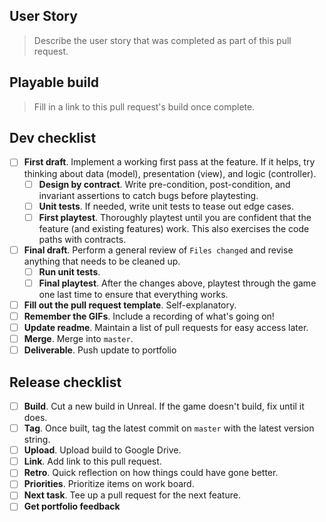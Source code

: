 ## User Story

> Describe the user story that was completed as part of this pull request.

## Playable build

> Fill in a link to this pull request's build once complete.

## Dev checklist

* [ ] **First draft**. Implement a working first pass at the feature. If it helps, try thinking about data (model), presentation (view), and logic (controller).
	* [ ] **Design by contract**. Write pre-condition, post-condition, and invariant assertions to catch bugs before playtesting.
	* [ ] **Unit tests**. If needed, write unit tests to tease out edge cases.
	* [ ] **First playtest**. Thoroughly playtest until you are confident that the feature (and existing features) work. This also exercises the code paths with contracts.
* [ ] **Final draft**. Perform a general review of `Files changed` and revise anything that needs to be cleaned up.
	* [ ] **Run unit tests**.
	* [ ] **Final playtest**. After the changes above, playtest through the game one last time to ensure that everything works.
* [ ] **Fill out the pull request template**. Self-explanatory.
* [ ] **Remember the GIFs**. Include a recording of what's going on!
* [ ] **Update readme**. Maintain a list of pull requests for easy access later.
* [ ] **Merge**. Merge into `master`.
* [ ] **Deliverable**. Push update to portfolio

## Release checklist

* [ ] **Build**. Cut a new build in Unreal. If the game doesn't build, fix until it does.
* [ ] **Tag**. Once built, tag the latest commit on `master` with the latest version string.
* [ ] **Upload**. Upload build to Google Drive.
* [ ] **Link**. Add link to this pull request.
* [ ] **Retro**. Quick reflection on how things could have gone better.
* [ ] **Priorities**. Prioritize items on work board.
* [ ] **Next task**. Tee up a pull request for the next feature.
* [ ] **Get portfolio feedback**

